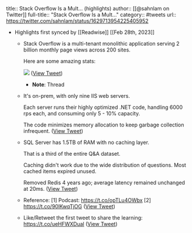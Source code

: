 title:: Stack Overflow Is a Mult... (highlights)
author:: [[@sahnlam on Twitter]]
full-title:: "Stack Overflow Is a Mult..."
category:: #tweets
url:: https://twitter.com/sahnlam/status/1629713954225405952

- Highlights first synced by [[Readwise]] [[Feb 28th, 2023]]
	- Stack Overflow is a multi-tenant monolithic application serving 2 billion monthly page views across 200 sites.
	  
	  Here are some amazing stats: 
	  
	  ![](https://pbs.twimg.com/media/Fp3oMoqacAEqah1.jpg) ([View Tweet](https://twitter.com/sahnlam/status/1629713954225405952))
		- **Note**: Thread
	- It's on-prem, with only nine IIS web servers.
	  
	  Each server runs their highly optimized .NET code, handling 6000 rps each, and consuming only 5 - 10% capacity.
	  
	  The code minimizes memory allocation to keep garbage collection infrequent. ([View Tweet](https://twitter.com/sahnlam/status/1629713959313088514))
	- SQL Server has 1.5TB of RAM with no caching layer.
	  
	  That is a third of the entire Q&A dataset.
	  
	  Caching didn't work due to the wide distribution of questions. Most cached items expired unused.
	  
	  Removed Redis 4 years ago; average latency remained unchanged at 20ms. ([View Tweet](https://twitter.com/sahnlam/status/1629713961951330304))
	- Reference:
	  [1] Podcast: https://t.co/opTLu4OWbx
	  [2] https://t.co/90lKwqTjOG ([View Tweet](https://twitter.com/sahnlam/status/1629713964564348928))
	- Like/Retweet the first tweet to share the learning: https://t.co/ueHFWXDual ([View Tweet](https://twitter.com/sahnlam/status/1629713967135457284))